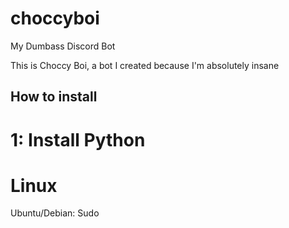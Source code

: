# choccyboi
My Dumbass Discord Bot

This is Choccy Boi, a bot I created because I'm absolutely insane

## How to install
# 1: Install Python

# Linux 
Ubuntu/Debian: Sudo 
